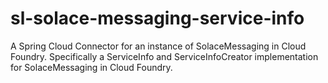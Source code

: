 # sl-solace-messaging-service-info
A Spring Cloud Connector for an instance of SolaceMessaging in Cloud Foundry. Specifically a ServiceInfo and ServiceInfoCreator implementation for SolaceMessaging in Cloud Foundry.
